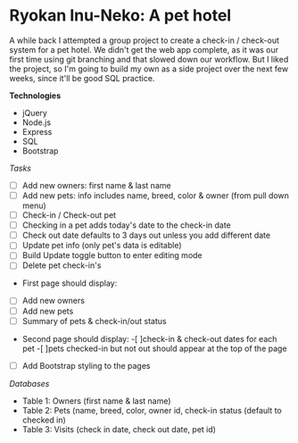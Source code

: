 # Ryokan Inu-Neko: A pet hotel

A while back I attempted a group project to create a check-in / check-out system for a pet hotel. We didn't get the web app complete, as it was our first time using git branching and that slowed down our workflow. But I liked the project, so I'm going to build my own as a side project over the next few weeks, since it'll be good SQL practice.

**Technologies**
- jQuery
- Node.js
- Express
- SQL
- Bootstrap

*Tasks*
  -[ ] Add new owners: first name & last name
  -[ ] Add new pets: info includes name, breed, color & owner (from pull down menu)
  -[ ] Check-in / Check-out pet
   -[ ] Checking in a pet adds today's date to the check-in date
   -[ ] Check out date defaults to 3 days out unless you add different date
  -[ ] Update pet info (only pet's data is editable)
   - [ ] Build Update toggle button to enter editing mode
  -[ ] Delete pet check-in's
  - First page should display:
   -[ ] Add new owners
   -[ ] Add new pets
   -[ ] Summary of pets & check-in/out status
  - Second page should display:
   -[ ]check-in & check-out dates for each pet
   -[ ]pets checked-in but not out should appear at the top of the page
   -[ ] Add Bootstrap styling to the pages
 
 
 *Databases*
  - Table 1: Owners (first name & last name)
  - Table 2: Pets (name, breed, color, owner id, check-in status (default to checked in)
  - Table 3: Visits (check in date, check out date, pet id)
